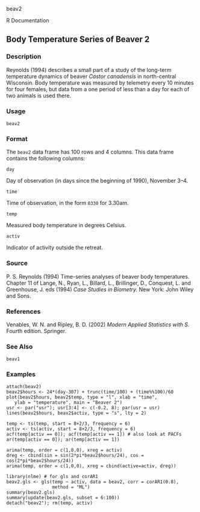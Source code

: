 beav2

R Documentation

##  Body Temperature Series of Beaver 2

### Description

Reynolds (1994) describes a small part of a study of the long-term temperature
dynamics of beaver _Castor canadensis_ in north-central Wisconsin. Body
temperature was measured by telemetry every 10 minutes for four females, but
data from a one period of less than a day for each of two animals is used
there.

### Usage

    
    beav2

### Format

The `beav2` data frame has 100 rows and 4 columns. This data frame contains
the following columns:

`day`

Day of observation (in days since the beginning of 1990), November 3–4.

`time`

Time of observation, in the form `0330` for 3.30am.

`temp`

Measured body temperature in degrees Celsius.

`activ`

Indicator of activity outside the retreat.

### Source

P. S. Reynolds (1994) Time-series analyses of beaver body temperatures.
Chapter 11 of Lange, N., Ryan, L., Billard, L., Brillinger, D., Conquest, L.
and Greenhouse, J. eds (1994) _Case Studies in Biometry._ New York: John Wiley
and Sons.

### References

Venables, W. N. and Ripley, B. D. (2002) _Modern Applied Statistics with S._
Fourth edition. Springer.

### See Also

`beav1`

### Examples

    
    attach(beav2)
    beav2$hours <- 24*(day-307) + trunc(time/100) + (time%%100)/60
    plot(beav2$hours, beav2$temp, type = "l", xlab = "time",
       ylab = "temperature", main = "Beaver 2")
    usr <- par("usr"); usr[3:4] <- c(-0.2, 8); par(usr = usr)
    lines(beav2$hours, beav2$activ, type = "s", lty = 2)
    
    temp <- ts(temp, start = 8+2/3, frequency = 6)
    activ <- ts(activ, start = 8+2/3, frequency = 6)
    acf(temp[activ == 0]); acf(temp[activ == 1]) # also look at PACFs
    ar(temp[activ == 0]); ar(temp[activ == 1])
    
    arima(temp, order = c(1,0,0), xreg = activ)
    dreg <- cbind(sin = sin(2*pi*beav2$hours/24), cos = cos(2*pi*beav2$hours/24))
    arima(temp, order = c(1,0,0), xreg = cbind(active=activ, dreg))
    
    library(nlme) # for gls and corAR1
    beav2.gls <- gls(temp ~ activ, data = beav2, corr = corAR1(0.8),
                     method = "ML")
    summary(beav2.gls)
    summary(update(beav2.gls, subset = 6:100))
    detach("beav2"); rm(temp, activ)

